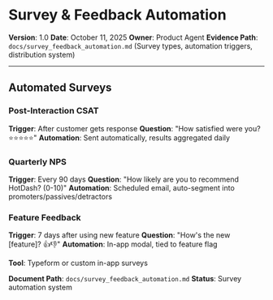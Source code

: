 # Survey & Feedback Automation

**Version**: 1.0
**Date**: October 11, 2025
**Owner**: Product Agent
**Evidence Path**: `docs/survey_feedback_automation.md` (Survey types, automation triggers, distribution system)

---

## Automated Surveys

### Post-Interaction CSAT
**Trigger**: After customer gets response
**Question**: "How satisfied were you? ⭐⭐⭐⭐⭐"
**Automation**: Sent automatically, results aggregated daily

### Quarterly NPS
**Trigger**: Every 90 days
**Question**: "How likely are you to recommend HotDash? (0-10)"
**Automation**: Scheduled email, auto-segment into promoters/passives/detractors

### Feature Feedback
**Trigger**: 7 days after using new feature
**Question**: "How's the new [feature]? 👍👎"
**Automation**: In-app modal, tied to feature flag

**Tool**: Typeform or custom in-app surveys

**Document Path**: `docs/survey_feedback_automation.md`
**Status**: Survey automation system

